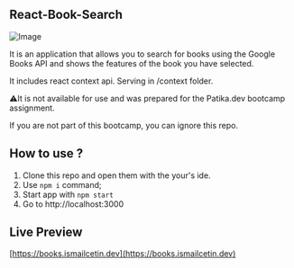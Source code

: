 ## React-Book-Search

![Image](https://download.vadi.info/fmss-books.jpg)

It is an application that allows you to search for books using the Google Books API and shows the features of the book you have selected.

It includes react context api. Serving in /context folder.

:warning:It is not available for use and was prepared for the Patika.dev bootcamp assignment.

If you are not part of this bootcamp, you can ignore this repo.

## How to use ?

1) Clone this repo and open them with the your's ide.
2) Use `npm i` command;
3) Start app with `npm start`
4) Go to http://localhost:3000

## Live Preview

[https://books.ismailcetin.dev](https://books.ismailcetin.dev)